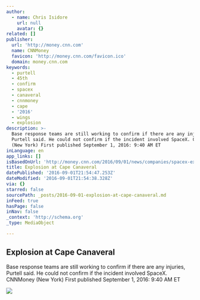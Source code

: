 ```yaml
---
author:
  - name: Chris Isidore
    url: null
    avatar: {}
related: []
publisher:
  url: 'http://money.cnn.com'
  name: CNNMoney
  favicon: 'http://money.cnn.com/favicon.ico'
  domain: money.cnn.com
keywords:
  - purtell
  - 45th
  - confirm
  - spacex
  - canaveral
  - cnnmoney
  - cape
  - '2016'
  - wings
  - explosion
description: >-
  Base response teams are still working to confirm if there are any injuries,
  Purtell said. He could not confirm if the incident involved SpaceX. CNNMoney
  (New York) First published September 1, 2016: 9:40 AM ET
inLanguage: en
app_links: []
isBasedOnUrl: 'http://money.cnn.com/2016/09/01/news/companies/spacex-explosion/index.html'
title: Explosion at Cape Canaveral
datePublished: '2016-09-01T21:54:47.253Z'
dateModified: '2016-09-01T21:54:38.328Z'
via: {}
starred: false
sourcePath: _posts/2016-09-01-explosion-at-cape-canaveral.md
inFeed: true
hasPage: false
inNav: false
_context: 'http://schema.org'
_type: MediaObject

---
```

<article style=""><h1>Explosion at Cape Canaveral</h1><p>Base response teams are still working to confirm if there are any injuries, Purtell said. He could not confirm if the incident involved SpaceX. CNNMoney (New York) First published September 1, 2016: 9:40 AM ET</p><img src="http://i2.cdn.turner.com/money/dam/assets/150825092446-san-francisco-street-view-336x188.jpg" /></article>